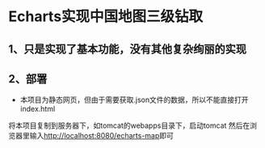 # Echarts实现中国地图三级钻取

## 1、只是实现了基本功能，没有其他复杂绚丽的实现
## 2、部署
* 本项目为静态网页，但由于需要获取.json文件的数据，所以不能直接打开index.html

将本项目复制到服务器下，如tomcat的webapps目录下，启动tomcat
然后在浏览器里输入[http://localhost:8080/echarts-map](http://localhost:8080/echarts-map)即可



